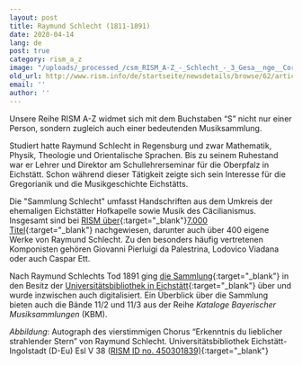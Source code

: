 ```yaml
---
layout: post
title: Raymund Schlecht (1811-1891)
date: 2020-04-14
lang: de
post: true
category: rism_a_z
image: "/uploads/_processed_/csm_RISM_A-Z_-_Schlecht_-_3_Gesa__nge__Coro_-_UEI_Esl_V_38_640ea35eb6.png"
old_url: http://www.rism.info/de/startseite/newsdetails/browse/62/article/64/raymund-schlecht-1811-1891.html
email: ''
author: ''
---
```



Unsere Reihe RISM A-Z widmet sich mit dem Buchstaben “S” nicht nur einer Person, sondern zugleich auch einer bedeutenden Musiksammlung.

Studiert hatte Raymund Schlecht in Regensburg und zwar Mathematik, Physik, Theologie und Orientalische Sprachen. Bis zu seinem Ruhestand war er Lehrer und Direktor am Schullehrerseminar für die Oberpfalz in Eichstätt. Schon während dieser Tätigkeit zeigte sich sein Interesse für die Gregorianik und die Musikgeschichte Eichstätts.

Die "Sammlung Schlecht" umfasst Handschriften aus dem Umkreis der ehemaligen Eichstätter Hofkapelle sowie Musik des Cäcilianismus. Insgesamt sind bei [RISM über](https://opac.rism.info/search?View=rism&siglum=D-Eu){:target="_blank"}[7.000 Titel](https://opac.rism.info/search?View=rism&siglum=D-Eu){:target="_blank"} nachgewiesen, darunter auch über 400 eigene Werke von Raymund Schlecht. Zu den besonders häufig vertretenen Komponisten gehören Giovanni Pierluigi da Palestrina, Lodovico Viadana oder auch Caspar Ett.

Nach Raymund Schlechts Tod 1891 ging [die Sammlung](http://digital.bib-bvb.de/R/7NJGS3FYQYHQV4NJ3GUYI9RRGR98RSK1IN88YTRCCPFSAK4MBM-00690?func=collections&collection_id=5555){:target="_blank"} in den Besitz der [Universitätsbibliothek in Eichstätt](https://www.ku.de/bibliothek/){:target="_blank"} über und wurde inzwischen auch digitalisiert. Ein Überblick über die Sammlung bieten auch die Bände 11/2 und 11/3 aus der Reihe _Kataloge Bayerischer Musiksammlungen_ (KBM).


_Abbildung_: Autograph des vierstimmigen Chorus “Erkenntnis du lieblicher strahlender Stern” von Raymund Schlecht. Universitätsbibliothek Eichstätt-Ingolstadt (D-Eu) Esl V 38 ([RISM ID no. 450301839)](https://opac.rism.info/search?id=450301839&View=rism){:target="_blank"}





<script type="text/javascript">var switchTo5x=true;</script><script type="text/javascript" src="http://w.sharethis.com/button/buttons.js"></script><script type="text/javascript">stLight.options({publisher: "9b601438-1ce1-49d8-bfd7-9cff5df54c17", doNotHash: false, doNotCopy: false, hashAddressBar: false});</script>